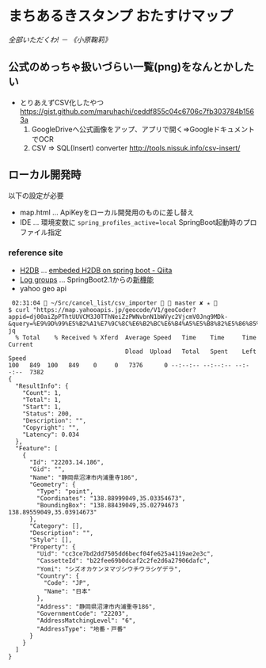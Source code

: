 # まちあるきスタンプ おたすけマップ
_全部いただくわ! － 《小原鞠莉》_

## 公式のめっちゃ扱いづらい一覧(png)をなんとかしたい
* とりあえずCSV化したやつ https://gist.github.com/maruhachi/ceddf855c04c6706c7fb303784b1563a
  1. GoogleDriveへ公式画像をアップ、アプリで開く⇒Googleドキュメント でOCR
  2. CSV => SQL(Insert) converter http://tools.nissuk.info/csv-insert/

## ローカル開発時
以下の設定が必要
* map.html ... ApiKeyをローカル開発用のものに差し替え
* IDE ... 環境変数に `spring_profiles_active=local` SpringBoot起動時のプロファイル指定 

### reference site
* [H2DB](https://github.com/maruhachi/townwalker/blob/master/src/main/resources/application.properties) ... [embeded H2DB on spring boot - Qiita](https://qiita.com/5zm/items/4916d517b45ca9dc5a4b)
* [Log groups](https://github.com/maruhachi/townwalker/blob/master/src/main/resources/application-local.properties) ... SpringBoot2.1からの[新機能](https://docs.spring.io/spring-boot/docs/current/reference/html/boot-features-logging.html#boot-features-custom-log-groups)
* yahoo geo api
```
 02:31:04  ~/Src/cancel_list/csv_importer   master ✘ ✭ 
$ curl "https://map.yahooapis.jp/geocode/V1/geoCoder?appid=dj00aiZpPThtUUVCM3J0TThNeiZzPWNvbnN1bWVyc2VjcmV0Jng9MDk-&query=%E9%9D%99%E5%B2%A1%E7%9C%8C%E6%B2%BC%E6%B4%A5%E5%B8%82%E5%86%85%E6%B5%A6186&al=4&output=json"| jq
  % Total    % Received % Xferd  Average Speed   Time    Time     Time  Current
                                 Dload  Upload   Total   Spent    Left  Speed
100   849  100   849    0     0   7376      0 --:--:-- --:--:-- --:--:--  7382
{
  "ResultInfo": {
    "Count": 1,
    "Total": 1,
    "Start": 1,
    "Status": 200,
    "Description": "",
    "Copyright": "",
    "Latency": 0.034
  },
  "Feature": [
    {
      "Id": "22203.14.186",
      "Gid": "",
      "Name": "静岡県沼津市内浦重寺186",
      "Geometry": {
        "Type": "point",
        "Coordinates": "138.88999049,35.03354673",
        "BoundingBox": "138.88439049,35.02794673 138.89559049,35.03914673"
      },
      "Category": [],
      "Description": "",
      "Style": [],
      "Property": {
        "Uid": "cc3ce7bd2dd7505dd6becf04fe625a4119ae2e3c",
        "CassetteId": "b22fee69b0dcaf2c2fe2d6a27906dafc",
        "Yomi": "シズオカケンヌマヅシウチウラシゲデラ",
        "Country": {
          "Code": "JP",
          "Name": "日本"
        },
        "Address": "静岡県沼津市内浦重寺186",
        "GovernmentCode": "22203",
        "AddressMatchingLevel": "6",
        "AddressType": "地番・戸番"
      }
    }
  ]
}
```